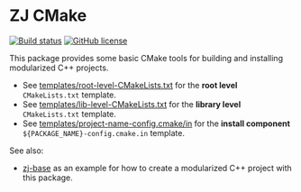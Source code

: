 # ZJ CMake

[![Build status](https://github.com/zongyaojin/zj-cmake/actions/workflows/cmake-format-lint.yml/badge.svg)](https://github.com/zongyaojin/zj-cmake/actions/workflows/cmake-format-lint.yml)
[![GitHub license](https://img.shields.io/badge/license-Apache--2.0-blue.svg)](https://github.com/zongyaojin/zj-cmake/blob/main/LICENSE)

This package provides some basic CMake tools for building and installing modularized C++ projects.

- See [templates/root-level-CMakeLists.txt](./templates/root-level-CMakeLists.txt.in) for the **root level** `CMakeLists.txt` template.
- See [templates/lib-level-CMakeLists.txt](./templates/lib-level-CMakeLists.txt.in) for the **library level** `CMakeLists.txt` template.
- See [templates/project-name-config.cmake/in](./templates/project-name-config.cmake.in) for the **install component** `${PACKAGE_NAME}-config.cmake.in` template.

See also:

- [zj-base](https://github.com/zongyaojin/zj-base) as an example for how to create a modularized C++ project with this package.
